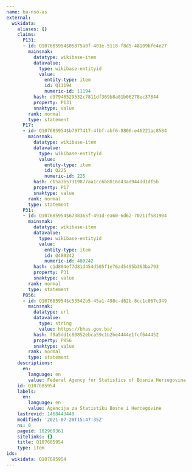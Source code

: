 ```yaml
---
name: ba-nso-as
external:
  wikidata:
    aliases: {}
    claims:
      P131:
      - id: Q107685954$05875a0f-401e-5118-f8d5-48109bfe4e27
        mainsnak:
          datatype: wikibase-item
          datavalue:
            type: wikibase-entityid
            value:
              entity-type: item
              id: Q11194
              numeric-id: 11194
          hash: d97946529532c7811df369b8a01b06278ec37844
          property: P131
          snaktype: value
        rank: normal
        type: statement
      P17:
      - id: Q107685954$b7977417-4fbf-abf6-8806-e46221ac8584
        mainsnak:
          datatype: wikibase-item
          datavalue:
            type: wikibase-entityid
            value:
              entity-type: item
              id: Q225
              numeric-id: 225
          hash: cb5a3b57319877aa1cc6b8016d43ad944dd1df5b
          property: P17
          snaktype: value
        rank: normal
        type: statement
      P31:
      - id: Q107685954$6738365f-491d-ea60-6d62-70211f581904
        mainsnak:
          datatype: wikibase-item
          datavalue:
            type: wikibase-entityid
            value:
              entity-type: item
              id: Q480242
              numeric-id: 480242
          hash: c1d804ef7d81d454d505f1e76ad5495b363ba793
          property: P31
          snaktype: value
        rank: normal
        type: statement
      P856:
      - id: Q107685954$c53542b5-45a1-498c-d62b-8cc1c067c349
        mainsnak:
          datatype: url
          datavalue:
            type: string
            value: https://bhas.gov.ba/
          hash: f9a5dd1c80852ebca59c1b2be4444e1fcf644452
          property: P856
          snaktype: value
        rank: normal
        type: statement
    descriptions:
      en:
        language: en
        value: Federal Agency for Statistics of Bosnia Herzegovina
    id: Q107685954
    labels:
      en:
        language: en
        value: Agencija za Statistiku Bosne i Hercegovine
    lastrevid: 1468443449
    modified: '2021-07-28T15:47:35Z'
    ns: 0
    pageid: 102969361
    sitelinks: {}
    title: Q107685954
    type: item
ids:
  wikidata: Q107685954
---
```


